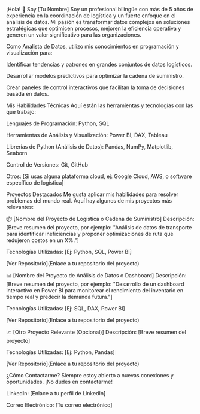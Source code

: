 ¡Hola! 👋 Soy [Tu Nombre]
Soy un profesional bilingüe con más de 5 años de experiencia en la coordinación de logística y un fuerte enfoque en el análisis de datos. Mi pasión es transformar datos complejos en soluciones estratégicas que optimicen procesos, mejoren la eficiencia operativa y generen un valor significativo para las organizaciones.

Como Analista de Datos, utilizo mis conocimientos en programación y visualización para:

Identificar tendencias y patrones en grandes conjuntos de datos logísticos.

Desarrollar modelos predictivos para optimizar la cadena de suministro.

Crear paneles de control interactivos que facilitan la toma de decisiones basada en datos.

Mis Habilidades Técnicas
Aquí están las herramientas y tecnologías con las que trabajo:

Lenguajes de Programación: Python, SQL

Herramientas de Análisis y Visualización: Power BI, DAX, Tableau

Librerías de Python (Análisis de Datos): Pandas, NumPy, Matplotlib, Seaborn

Control de Versiones: Git, GitHub

Otros: [Si usas alguna plataforma cloud, ej: Google Cloud, AWS, o software específico de logística]

Proyectos Destacados
Me gusta aplicar mis habilidades para resolver problemas del mundo real. Aquí hay algunos de mis proyectos más relevantes:

📦 [Nombre del Proyecto de Logística o Cadena de Suministro]
Descripción: [Breve resumen del proyecto, por ejemplo: "Análisis de datos de transporte para identificar ineficiencias y proponer optimizaciones de ruta que redujeron costos en un X%."]

Tecnologías Utilizadas: [Ej: Python, SQL, Power BI]

[Ver Repositorio](Enlace a tu repositorio del proyecto)

📊 [Nombre del Proyecto de Análisis de Datos o Dashboard]
Descripción: [Breve resumen del proyecto, por ejemplo: "Desarrollo de un dashboard interactivo en Power BI para monitorear el rendimiento del inventario en tiempo real y predecir la demanda futura."]

Tecnologías Utilizadas: [Ej: SQL, DAX, Power BI]

[Ver Repositorio](Enlace a tu repositorio del proyecto)

📈 [Otro Proyecto Relevante (Opcional)]
Descripción: [Breve resumen del proyecto]

Tecnologías Utilizadas: [Ej: Python, Pandas]

[Ver Repositorio](Enlace a tu repositorio del proyecto)

¿Cómo Contactarme?
Siempre estoy abierto a nuevas conexiones y oportunidades. ¡No dudes en contactarme!

LinkedIn: [Enlace a tu perfil de LinkedIn]

Correo Electrónico: [Tu correo electrónico]
